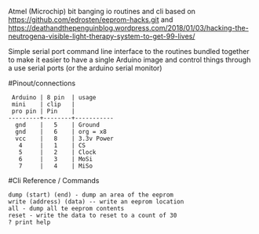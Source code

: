 Atmel (Microchip) bit banging io routines and cli
based on https://github.com/edrosten/eeprom-hacks.git
and https://deathandthepenguinblog.wordpress.com/2018/01/03/hacking-the-neutrogena-visible-light-therapy-system-to-get-99-lives/


Simple serial port command line interface to the routines bundled together to make it easier to have a single
Arduino image and control things through a use serial ports (or the arduino serial monitor)

#Pinout/connections
```
 Arduino | 8 pin  | usage
 mini    | clip   |
 pro pin | Pin    |
---------+--------+-----------
  gnd    |   5    | Ground
  gnd    |   6    | org = x8
  vcc    |   8    | 3.3v Power
   4     |   1    | CS
   5     |   2    | Clock
   6     |   3    | MoSi
   7     |   4    | MiSo
```
#Cli Reference / Commands
```
dump (start) (end) - dump an area of the eeprom
write (address) (data) -- write an eeprom location
all - dump all te eeprom contents
reset - write the data to reset to a count of 30
? print help
```

